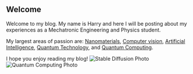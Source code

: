 ## Welcome
Welcome to my blog. My name is Harry and here I will be posting about my experiences as a Mechatronic Engineering and Physics student.

My largest areas of passion are: 
[Nanomaterials](https://en.wikipedia.org/wiki/Nanomaterials), 
[Computer vision](https://en.wikipedia.org/wiki/Computer_vision), 
[Artificial Intelligence](https://en.wikipedia.org/wiki/Artificial_intelligence), 
[Quantum Technology](https://en.wikipedia.org/wiki/Quantum_technology), 
and [Quantum Computing](https://en.wikipedia.org/wiki/Quantum_computing). 

I hope you enjoy reading my blog!
![Stable Diffusion Photo](https://images.squarespace-cdn.com/content/v1/6213c340453c3f502425776e/465cccc6-2a57-48f1-8235-e646b2b39f5b/Stability+AI+Stable+Diffusion+Art.jpg)
![Quantum Computing Photo](https://cdn.mos.cms.futurecdn.net/CBcmkyZ8v4tAc8PSDcEgvM-1200-80.jpg)
